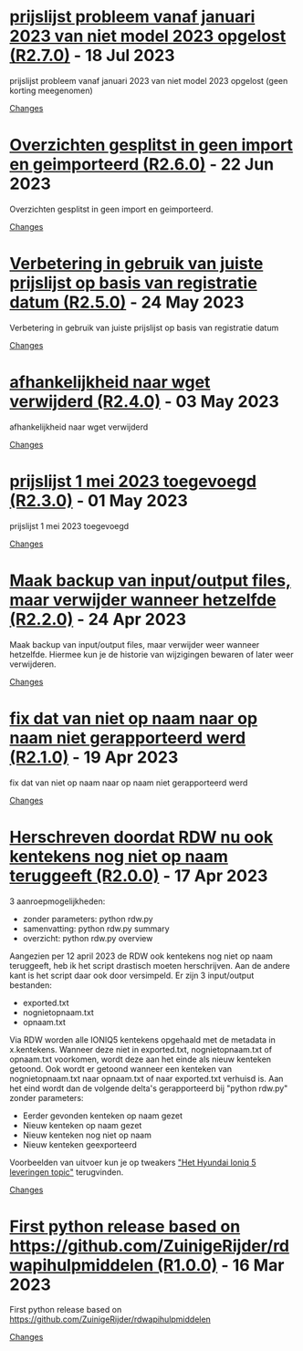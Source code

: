 <a name="R2.7.0"></a>
# [prijslijst probleem vanaf januari 2023 van niet model 2023 opgelost (R2.7.0)](https://github.com/ZuinigeRijder/rdwapihulpmiddelen_python/releases/tag/R2.7.0) - 18 Jul 2023

prijslijst probleem vanaf januari 2023 van niet model 2023 opgelost (geen korting meegenomen)

[Changes][R2.7.0]


<a name="R2.6.0"></a>
# [Overzichten gesplitst in geen import en geimporteerd (R2.6.0)](https://github.com/ZuinigeRijder/rdwapihulpmiddelen_python/releases/tag/R2.6.0) - 22 Jun 2023

Overzichten gesplitst in geen import en geimporteerd.

[Changes][R2.6.0]


<a name="R2.5.0"></a>
# [Verbetering in gebruik van juiste prijslijst op basis van registratie datum (R2.5.0)](https://github.com/ZuinigeRijder/rdwapihulpmiddelen_python/releases/tag/R2.5.0) - 24 May 2023

Verbetering in gebruik van juiste prijslijst op basis van registratie datum

[Changes][R2.5.0]


<a name="R2.4.0"></a>
# [afhankelijkheid naar wget verwijderd (R2.4.0)](https://github.com/ZuinigeRijder/rdwapihulpmiddelen_python/releases/tag/R2.4.0) - 03 May 2023

afhankelijkheid naar wget verwijderd

[Changes][R2.4.0]


<a name="R2.3.0"></a>
# [prijslijst 1 mei 2023 toegevoegd (R2.3.0)](https://github.com/ZuinigeRijder/rdwapihulpmiddelen_python/releases/tag/R2.3.0) - 01 May 2023

prijslijst 1 mei 2023 toegevoegd

[Changes][R2.3.0]


<a name="R2.2.0"></a>
# [Maak backup van input/output files, maar verwijder wanneer hetzelfde (R2.2.0)](https://github.com/ZuinigeRijder/rdwapihulpmiddelen_python/releases/tag/R2.2.0) - 24 Apr 2023

Maak backup van input/output files, maar verwijder weer wanneer hetzelfde.
Hiermee kun je de historie van wijzigingen bewaren of later weer verwijderen.

[Changes][R2.2.0]


<a name="R2.1.0"></a>
# [fix dat van niet op naam naar op naam niet gerapporteerd werd (R2.1.0)](https://github.com/ZuinigeRijder/rdwapihulpmiddelen_python/releases/tag/R2.1.0) - 19 Apr 2023

fix dat van niet op naam naar op naam niet gerapporteerd werd

[Changes][R2.1.0]


<a name="R2.0.0"></a>
# [Herschreven doordat RDW nu ook kentekens nog niet op naam teruggeeft (R2.0.0)](https://github.com/ZuinigeRijder/rdwapihulpmiddelen_python/releases/tag/R2.0.0) - 17 Apr 2023

3 aanroepmogelijkheden:
- zonder parameters: python rdw.py
- samenvatting: python rdw.py summary
- overzicht: python rdw.py overview

Aangezien per 12 april 2023 de RDW ook kentekens nog niet op naam teruggeeft, heb ik het script drastisch moeten herschrijven. Aan de andere kant is het script daar ook door versimpeld.
Er zijn 3 input/output bestanden:
- exported.txt
- nognietopnaam.txt
- opnaam.txt

Via RDW worden alle IONIQ5 kentekens opgehaald met de metadata in x.kentekens. Wanneer deze niet in exported.txt, nognietopnaam.txt of opnaam.txt voorkomen, wordt deze aan het einde als nieuw kenteken getoond. Ook wordt er getoond wanneer een kenteken van nognietopnaam.txt naar opnaam.txt of naar exported.txt verhuisd is. Aan het eind wordt dan de volgende delta's gerapporteerd bij "python rdw.py" zonder parameters:
- Eerder gevonden kenteken op naam gezet
- Nieuw kenteken op naam gezet
- Nieuw kenteken nog niet op naam
- Nieuw kenteken geexporteerd

Voorbeelden van uitvoer kun je op tweakers ["Het Hyundai Ioniq 5 leveringen topic"](https://gathering.tweakers.net/forum/list_messages/2073194/2?data%5Bfilter_pins%5D=1) terugvinden.


[Changes][R2.0.0]


<a name="R1.0.0"></a>
# [First python release based on https://github.com/ZuinigeRijder/rdwapihulpmiddelen (R1.0.0)](https://github.com/ZuinigeRijder/rdwapihulpmiddelen_python/releases/tag/R1.0.0) - 16 Mar 2023

First python release based on https://github.com/ZuinigeRijder/rdwapihulpmiddelen

[Changes][R1.0.0]


[R2.7.0]: https://github.com/ZuinigeRijder/rdwapihulpmiddelen_python/compare/R2.6.0...R2.7.0
[R2.6.0]: https://github.com/ZuinigeRijder/rdwapihulpmiddelen_python/compare/R2.5.0...R2.6.0
[R2.5.0]: https://github.com/ZuinigeRijder/rdwapihulpmiddelen_python/compare/R2.4.0...R2.5.0
[R2.4.0]: https://github.com/ZuinigeRijder/rdwapihulpmiddelen_python/compare/R2.3.0...R2.4.0
[R2.3.0]: https://github.com/ZuinigeRijder/rdwapihulpmiddelen_python/compare/R2.2.0...R2.3.0
[R2.2.0]: https://github.com/ZuinigeRijder/rdwapihulpmiddelen_python/compare/R2.1.0...R2.2.0
[R2.1.0]: https://github.com/ZuinigeRijder/rdwapihulpmiddelen_python/compare/R2.0.0...R2.1.0
[R2.0.0]: https://github.com/ZuinigeRijder/rdwapihulpmiddelen_python/compare/R1.0.0...R2.0.0
[R1.0.0]: https://github.com/ZuinigeRijder/rdwapihulpmiddelen_python/tree/R1.0.0

<!-- Generated by https://github.com/rhysd/changelog-from-release v3.7.0 -->
